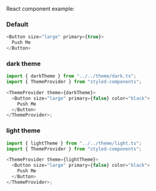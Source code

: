React component example:

### Default

```js
<Button size="large" primary={true}>
  Push Me
</Button>
```

### dark theme

```js
import { darkTheme } from "../../theme/dark.ts";
import { ThemeProvider } from "styled-components";

<ThemeProvider theme={darkTheme}>
  <Button size="large" primary={false} color="black">
    Push Me
  </Button>
</ThemeProvider>;
```

### light theme

```js
import { lightTheme } from "../../theme/light.ts";
import { ThemeProvider } from "styled-components";

<ThemeProvider theme={lightTheme}>
  <Button size="large" primary={false} color="black">
    Push Me
  </Button>
</ThemeProvider>;
```
